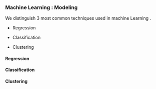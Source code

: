 ### Machine Learning : Modeling 

We distinguish 3 most common techniques used in machine Learning . 


* Regression 

* Classification 

* Clustering 


#### Regression 



#### Classification 



#### Clustering 


